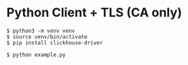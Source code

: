 # Python Client + TLS (CA only)

```
$ python3 -m venv venv
$ source venv/bin/activate
$ pip install clickhouse-driver

$ python example.py
```